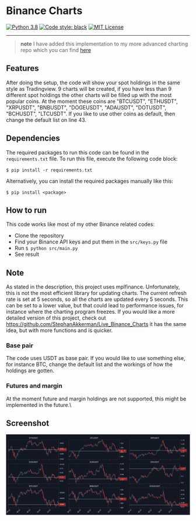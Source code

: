 # Binance Charts
[![Python 3.8](https://img.shields.io/badge/python-3.8-blue.svg)](https://www.python.org/downloads/release/python-380/)
[![Code style: black](https://img.shields.io/badge/code%20style-black-000000.svg)](https://github.com/psf/black)
[![MIT License](https://img.shields.io/github/license/StephanAkkerman/Binance_Line_Chart.svg?color=brightgreen)](https://opensource.org/licenses/MIT)

---

> **note**
> I have added this implementation to my more advanced charting repo which you can find [here](https://github.com/StephanAkkerman/live-binance-charts)

## Features
After doing the setup, the code will show your spot holdings in the same style as Tradingview.
9 charts will be created, if you have less than 9 different spot holdings the other charts will be filled up with the most popular coins.
At the moment these coins are "BTCUSDT", "ETHUSDT", "XRPUSDT", "BNBUSDT", "DOGEUSDT", "ADAUSDT", "DOTUSDT", "BCHUSDT", "LTCUSDT". If you like to use other coins as default, then change the default list on line 43.

## Dependencies
The required packages to run this code can be found in the `requirements.txt` file. To run this file, execute the following code block:
```
$ pip install -r requirements.txt 
```
Alternatively, you can install the required packages manually like this:
```
$ pip install <package>
```

## How to run
This code works like most of my other Binance related codes:
- Clone the repository
- Find your Binance API keys and put them in the `src/keys.py` file
- Run `$ python src/main.py`
- See result

## Note
As stated in the description, this project uses mplfinance. Unfortunately, this is not the most efficient library for updating charts. The current refresh rate is set at 5 seconds, so all the charts are updated every 5 seconds. This can be set to a lower value, but that could lead to performance issues, for instance where the charting program freezes. If you would like a more detailed version of this project, check out https://github.com/StephanAkkerman/Live_Binance_Charts it has the same idea, but with more functions and is quicker.

### Base pair
The code uses USDT as base pair. If you would like to use something else, for instance BTC, change the default list and the workings of how the holdings are gotten.

### Futures and margin
At the moment future and margin holdings are not supported, this might be implemented in the future.\

## Screenshot
![Image of screenshot](https://github.com/StephanAkkerman/Binance_Charts/blob/main/img/Screenshot.png)
